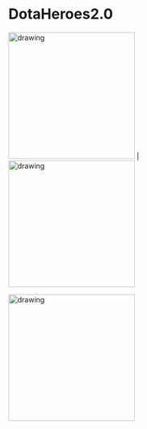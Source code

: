 # DotaHeroes2.0


<img src="https://user-images.githubusercontent.com/68295319/175030076-88184d0f-5396-47bd-9bc0-258d1eb6893c.png" alt="drawing" width="250"/> | <img src="https://user-images.githubusercontent.com/68295319/175030114-0668e987-db79-400c-97aa-66196ba4d3c2.png" alt="drawing" width="250"/>


 <img src="https://user-images.githubusercontent.com/68295319/175030135-ed59875b-2e31-4a46-8b56-9193ca5bbd83.png" alt="drawing" width="250"/>
